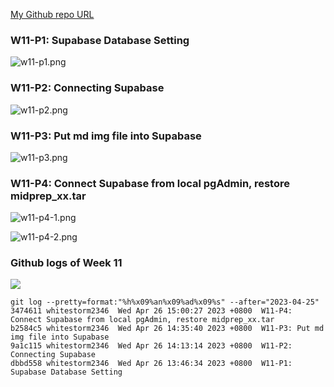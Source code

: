 [My Github repo URL](https://github.com/whitestorm2346/1112-2A-db-demo-410411218)

### W11-P1: Supabase Database Setting

![w11-p1.png](https://knydzmtaffycodqcbnhz.supabase.co/storage/v1/object/public/demo-18/md_2A_img/w11-p1.png)

### W11-P2: Connecting Supabase

![w11-p2.png](https://knydzmtaffycodqcbnhz.supabase.co/storage/v1/object/public/demo-18/md_2A_img/w11-p2.png)

### W11-P3: Put md img file into Supabase

![w11-p3.png](https://knydzmtaffycodqcbnhz.supabase.co/storage/v1/object/public/demo-18/md_2A_img/w11-p3.png)

### W11-P4: Connect Supabase from local pgAdmin, restore midprep_xx.tar

![w11-p4-1.png](https://knydzmtaffycodqcbnhz.supabase.co/storage/v1/object/public/demo-18/md_2A_img/w11-p4-1.png)

![w11-p4-2.png](https://knydzmtaffycodqcbnhz.supabase.co/storage/v1/object/public/demo-18/md_2A_img/w11-p4-2.png)

### Github logs of Week 11

![](w11-logs.png)

```
git log --pretty=format:"%h%x09%an%x09%ad%x09%s" --after="2023-04-25"
3474611 whitestorm2346  Wed Apr 26 15:00:27 2023 +0800  W11-P4: Connect Supabase from local pgAdmin, restore midprep_xx.tar
b2584c5 whitestorm2346  Wed Apr 26 14:35:40 2023 +0800  W11-P3: Put md img file into Supabase
9a1c115 whitestorm2346  Wed Apr 26 14:13:14 2023 +0800  W11-P2: Connecting Supabase
dbbd558 whitestorm2346  Wed Apr 26 13:46:34 2023 +0800  W11-P1: Supabase Database Setting
```
